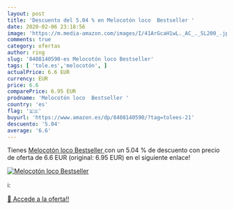 ```yaml
---
layout: post
title: 'Descuento del 5.04 % en Melocotón loco  Bestseller '
date: 2020-02-06 23:18:56
image: 'https://m.media-amazon.com/images/I/41ArGcaH1wL._AC_._SL200_.jpg'
comments: true
category: ofertas
author: ring
slug: '8408140590-es Melocotón loco Bestseller'
tags: [ 'tole.es','melocotón', ]
actualPrice: 6.6 EUR
currency: EUR
price: 6.6
comparePrice: 6.95 EUR
prodname: 'Melocotón loco  Bestseller '
country: 'es'
flag: '🇪🇸'
buyurl: 'https://www.amazon.es/dp/8408140590/?tag=tolees-21'
descuento: '5.04'
average: '6.6'
---
```


Tienes [Melocotón loco  Bestseller ](https://www.amazon.es/dp/8408140590/?tag=tolees-21) con un 5.04 % de descuento con precio de oferta de 6.6 EUR (original: 6.95 EUR) en el siguiente enlace!

[![Melocotón loco  Bestseller ](https://m.media-amazon.com/images/I/41ArGcaH1wL._AC_._SL200_.jpg)](https://www.amazon.es/dp/8408140590/?tag=tolees-21)

ℹ️:


[🛒 Accede a la oferta!!](https://www.amazon.es/dp/8408140590/?tag=tolees-21)
